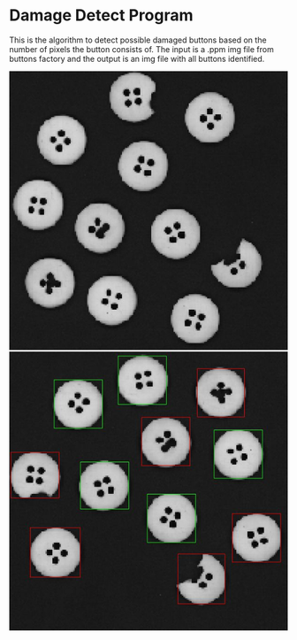 <h1>Damage Detect Program</h1>
<p>This is the algorithm to detect possible damaged buttons based on the number of pixels the button consists of. The input is a .ppm img file from buttons factory and the output is an img file with all buttons identified. </p>
<img src="Buttons.jpg"></img>
<img src="ButtonsDetected.jpg"></img>
